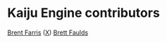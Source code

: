# Kaiju Engine contributors
[Brent Farris](https://github.com/BrentFarris) ([X](https://twitter.com/KaijuCoder))
[Brett Faulds](https://github.com/Crazy8Ball)

